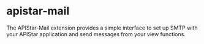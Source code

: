 # apistar-mail

The APIStar-Mail extension provides a simple interface to set up SMTP with your APIStar application and send messages from your view functions.
